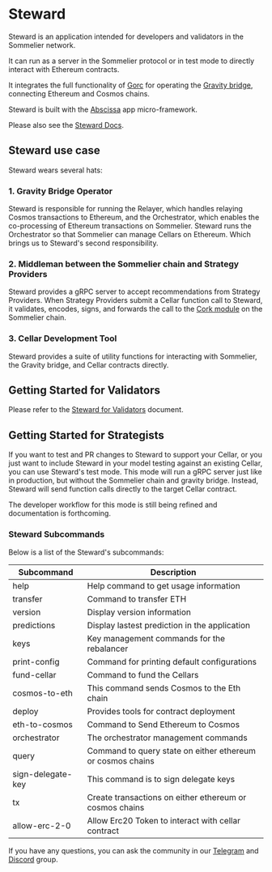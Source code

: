 # Steward

Steward is an application intended for developers and validators in the Sommelier network.

It can run as a server in the Sommelier protocol or in test mode to directly interact with Ethereum contracts.

It integrates the full functionality of [Gorc](https://github.com/PeggyJV/gravity-bridge/tree/main/orchestrator/gorc) for operating the [Gravity bridge](https://github.com/PeggyJV/gravity-bridge), connecting Ethereum and Cosmos chains.

Steward is built with the [Abscissa](https://github.com/iqlusioninc/abscissa) app micro-framework.

Please also see the [Steward Docs](docs/).

## Steward use case

Steward wears several hats:

###  1. Gravity Bridge Operator

Steward is responsible for running the Relayer, which handles relaying Cosmos transactions to Ethereum, and the Orchestrator, which enables the co-processing of Ethereum transactions on Sommelier. Steward runs the Orchestrator so that Sommelier can manage Cellars on Ethereum. Which brings us to Steward's second responsibility.

### 2. Middleman between the Sommelier chain and Strategy Providers

Steward provides a gRPC server to accept recommendations from Strategy Providers. When Strategy Providers submit a Cellar function call to Steward, it validates, encodes, signs, and forwards the call to the [Cork module](https://github.com/PeggyJV/sommelier/tree/main/x/cork) on the Sommelier chain.

### 3. Cellar Development Tool

Steward provides a suite of utility functions for interacting with Sommelier, the Gravity bridge, and Cellar contracts directly.

## Getting Started for Validators

Please refer to the [Steward for Validators](docs/02-StewardForValidators.md) document.

## Getting Started for Strategists

If you want to test and PR changes to Steward to support your Cellar, or you just want to include Steward in your model testing against an existing Cellar, you can use Steward's test mode. This mode will run a gRPC server just like in production, but without the Sommelier chain and gravity bridge. Instead, Steward will send function calls directly to the target Cellar contract.

The developer workflow for this mode is still being refined and documentation is forthcoming.

### Steward Subcommands

Below is a list of the Steward's subcommands:

| Subcommand        | Description                                                |
| ----------------- | ---------------------------------------------------------- |
| help              | Help command to get usage information                      |
| transfer          | Command to transfer ETH                                    |
| version           | Display version information                                |
| predictions       | Display lastest prediction in the application              |
| keys              | Key management commands for the rebalancer                 |
| print-config      | Command for printing default configurations                |
| fund-cellar       | Command to fund the Cellars                                |
| cosmos-to-eth     | This command sends Cosmos to the Eth chain                 |
| deploy            | Provides tools for contract deployment                     |
| eth-to-cosmos     | Command to Send Ethereum to Cosmos                         |
| orchestrator      | The orchestrator management commands                       |
| query             | Command to query state on either ethereum or cosmos chains |
| sign-delegate-key | This command is to sign delegate keys                      |
| tx                | Create transactions on either ethereum or cosmos chains    |
| allow-erc-2-0     | Allow Erc20 Token to interact with cellar contract         |

If you have any questions, you can ask the community in our [Telegram](https://t.me/getsomm) and [Discord](https://discord.com/invite/ZcAYgSBxvY) group.

